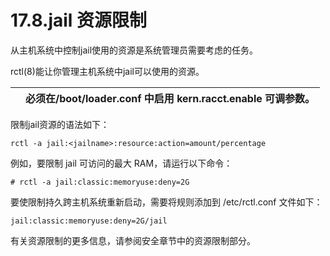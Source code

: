 # 17.8.jail 资源限制

从主机系统中控制jail使用的资源是系统管理员需要考虑的任务。

rctl(8)能让你管理主机系统中jail可以使用的资源。

|  | 必须在/boot/loader.conf 中启用 kern.racct.enable 可调参数。|
| -- | ------------------------------------------------------------- |

限制jail资源的语法如下：

```
rctl -a jail:<jailname>:resource:action=amount/percentage
```

例如，要限制 jail 可访问的最大 RAM，请运行以下命令：

```
# rctl -a jail:classic:memoryuse:deny=2G
```

要使限制持久跨主机系统重新启动，需要将规则添加到 /etc/rctl.conf 文件如下：

```
jail:classic:memoryuse:deny=2G/jail
```

有关资源限制的更多信息，请参阅安全章节中的资源限制部分。
